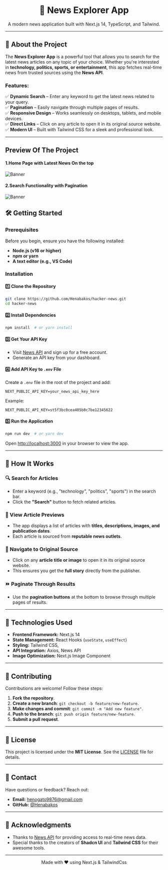 <div align="center">
  <h1>📰 News Explorer App</h1>
  <p>A modern news application built with Next.js 14, TypeScript, and Tailwind.</p>
</div>

---

## 🌟 About the Project

The **News Explorer App** is a powerful tool that allows you to search for the latest news articles on any topic of your choice. Whether you're interested in **technology, politics, sports, or entertainment**, this app fetches real-time news from trusted sources using the **News API**.

### Features:

✅ **Dynamic Search** – Enter any keyword to get the latest news related to your query.  
✅ **Pagination** – Easily navigate through multiple pages of results.  
✅ **Responsive Design** – Works seamlessly on desktops, tablets, and mobile devices.  
✅ **Direct Links** – Click on any article to open it in its original source website.  
✅ **Modern UI** – Built with Tailwind CSS for a sleek and professional look.

---

## Preview Of The Project

#### 1.Home Page with Latest News On the top

![Banner](public/ban1.png)

#### 2.Search Functionality with Pagination

![Banner](public/ban2.png)

## 🛠️ Getting Started

### Prerequisites

Before you begin, ensure you have the following installed:

- **Node.js (v16 or higher)**
- **npm or yarn**
- **A text editor (e.g., VS Code)**

### Installation

#### 1️⃣ Clone the Repository

```bash
git clone https://github.com/Henabakos/hacker-news.git
cd hacker-news
```

#### 2️⃣ Install Dependencies

```bash
npm install  # or yarn install
```

#### 3️⃣ Get Your API Key

- Visit [News API](https://newsapi.org/) and sign up for a free account.
- Generate an API key from your dashboard.

#### 4️⃣ Add API Key to `.env` File

Create a `.env` file in the root of the project and add:

```env
NEXT_PUBLIC_API_KEY=your_news_api_key_here
```

Example:

```env
NEXT_PUBLIC_API_KEY=st5f3bc0cea405b8c7be12345622
```

#### 5️⃣ Run the Application

```bash
npm run dev  # or yarn dev
```

Open [http://localhost:3000](http://localhost:3000) in your browser to view the app.

---

## 📖 How It Works

### 🔍 Search for Articles

- Enter a keyword (e.g., "technology", "politics", "sports") in the search bar.
- Click the **"Search"** button to fetch related articles.

### 📜 View Article Previews

- The app displays a list of articles with **titles, descriptions, images, and publication dates**.
- Each article is sourced from **reputable news outlets**.

### 🔗 Navigate to Original Source

- Click on any **article title or image** to open it in its original source website.
- This ensures you get the **full story** directly from the publisher.

### ⏩ Paginate Through Results

- Use the **pagination buttons** at the bottom to browse through multiple pages of results.

---

## 🧰 Technologies Used

- **Frontend Framework:** Next.js 14
- **State Management:** React Hooks (`useState`, `useEffect`)
- **Styling:** Tailwind CSS,
- **API Integration:** Axios, News API
- **Image Optimization:** Next.js Image Component

---

## 🤝 Contributing

Contributions are welcome! Follow these steps:

1. **Fork the repository**.
2. **Create a new branch**: `git checkout -b feature/new-feature`.
3. **Make changes and commit**: `git commit -m "Add new feature"`.
4. **Push to the branch**: `git push origin feature/new-feature`.
5. **Submit a pull request**.

---

## 📝 License

This project is licensed under the **MIT License**. See the [LICENSE](LICENSE) file for details.

---

## 👥 Contact

Have questions or feedback? Reach out:

- **Email:** henogato9876@gmail.com
- **GitHub:** [@Henabakos](https://github.com/Henabakos)

---

## 🙏 Acknowledgments

- Thanks to [News API](https://newsapi.org/) for providing access to real-time news data.
- Special thanks to the creators of **Shadcn UI** and **Tailwind CSS** for their awesome tools.

---

<p align="center">Made with ❤️ using Next.js & TailwindCss</p>
